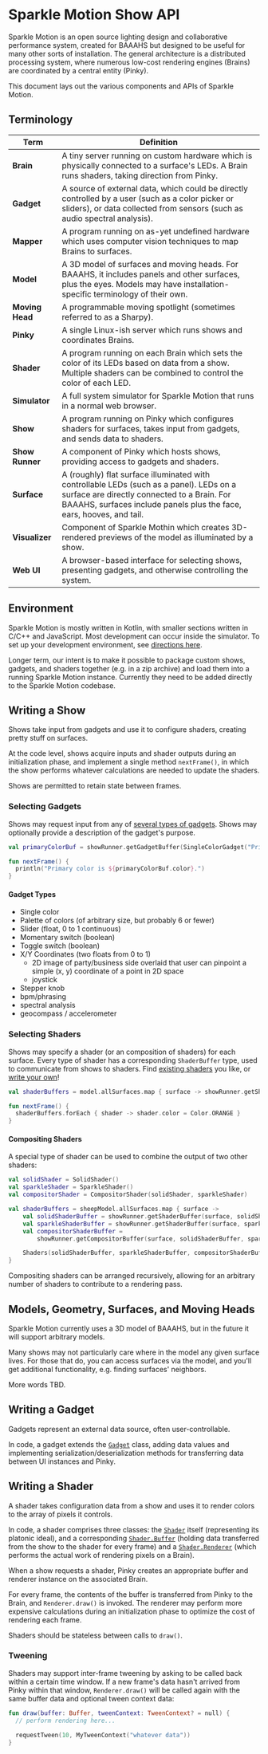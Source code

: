 # Sparkle Motion Show API

Sparkle Motion is an open source lighting design and collaborative performance system, created for BAAAHS but designed
to be useful for many other sorts of installation. The general architecture is a distributed processing system, where
numerous low-cost rendering engines (Brains) are coordinated by a central entity (Pinky).

This document lays out the various components and APIs of Sparkle Motion.

## Terminology

| Term | Definition |
| --- | --- |
| **Brain** | A tiny server running on custom hardware which is physically connected to a surface's LEDs. A Brain runs shaders, taking direction from Pinky. |
| **Gadget** | A source of external data, which could be directly controlled by a user (such as a color picker or sliders), or data collected from sensors (such as audio spectral analysis). |
| **Mapper** | A program running on as-yet undefined hardware which uses computer vision techniques to map Brains to surfaces. |
| **Model** | A 3D model of surfaces and moving heads. For BAAAHS, it includes panels and other surfaces, plus the eyes. Models may have installation-specific terminology of their own. |
| **Moving Head** | A programmable moving spotlight (sometimes referred to as a Sharpy). |
| **Pinky** | A single Linux-ish server which runs shows and coordinates Brains. | 
| **Shader** | A program running on each Brain which sets the color of its LEDs based on data from a show. Multiple shaders can be combined to control the color of each LED. |
| **Simulator** | A full system simulator for Sparkle Motion that runs in a normal web browser. | 
| **Show** | A program running on Pinky which configures shaders for surfaces, takes input from gadgets, and sends data to shaders. | 
| **Show Runner** | A component of Pinky which hosts shows, providing access to gadgets and shaders. |
| **Surface** | A (roughly) flat surface illuminated with controllable LEDs (such as a panel). LEDs on a surface are directly connected to a Brain. For BAAAHS, surfaces include panels plus the face, ears, hooves, and tail. |
| **Visualizer** | Component of Sparkle Mothin which creates 3D-rendered previews of the model as illuminated by a show. |
| **Web UI** | A browser-based interface for selecting shows, presenting gadgets, and otherwise controlling the system. |

## Environment

Sparkle Motion is mostly written in Kotlin, with smaller sections written in C/C++ and JavaScript. Most development can
occur inside the simulator. To set up your development environment, see
[directions here](https://github.com/baaahs/sparklemotion).

Longer term, our intent is to make it possible to package custom shows, gadgets, and shaders together (e.g. in a zip
archive) and load them into a running Sparkle Motion instance. Currently they need to be added directly to the Sparkle
Motion codebase.

## Writing a Show

Shows take input from gadgets and use it to configure shaders, creating pretty stuff on surfaces.

At the code level, shows acquire inputs and shader outputs during an initialization phase, and implement a single method
`nextFrame()`, in which the show performs whatever calculations are needed to update the shaders.

Shows are permitted to retain state between frames.

### Selecting Gadgets

Shows may request input from any of
[several types of gadgets](https://baaahs.github.io/sparklemotion/doc/sparklemotion/baaahs.gadgets/index.html). Shows
may optionally provide a description of the gadget's purpose.

```kotlin
val primaryColorBuf = showRunner.getGadgetBuffer(SingleColorGadget("Primary Color"))

fun nextFrame() {
  println("Primary color is ${primaryColorBuf.color}.")
}
```

#### Gadget Types
- Single color
- Palette of colors (of arbitrary size, but probably 6 or fewer)
- Slider (float, 0 to 1 continuous)
- Momentary switch (boolean)
- Toggle switch (boolean)
- X/Y Coordinates (two floats from 0 to 1)
  - 2D image of party/business side overlaid that user can pinpoint a simple (x, y) coordinate of a point in 2D space
  - joystick
- Stepper knob
- bpm/phrasing
- spectral analysis
- geocompass / accelerometer


### Selecting Shaders

Shows may specify a shader (or an composition of shaders) for each surface. Every type of shader has a corresponding
`ShaderBuffer` type, used to communicate from shows to shaders. Find
[existing shaders](https://baaahs.github.io/sparklemotion/doc/sparklemotion/baaahs.shaders/index.html) you like, or
[write your own](#writing-a-shader)!

```kotlin
val shaderBuffers = model.allSurfaces.map { surface -> showRunner.getShaderBuffer(surface, SolidColorShader()) } 

fun nextFrame() {
  shaderBuffers.forEach { shader -> shader.color = Color.ORANGE }
}
```

#### Compositing Shaders
A special type of shader can be used to combine the output of two other shaders:

```kotlin
val solidShader = SolidShader()
val sparkleShader = SparkleShader()
val compositorShader = CompositorShader(solidShader, sparkleShader)

val shaderBuffers = sheepModel.allSurfaces.map { surface ->
    val solidShaderBuffer = showRunner.getShaderBuffer(surface, solidShader)
    val sparkleShaderBuffer = showRunner.getShaderBuffer(surface, sparkleShader)
    val compositorShaderBuffer =
        showRunner.getCompositorBuffer(surface, solidShaderBuffer, sparkleShaderBuffer, CompositingMode.ADD)

    Shaders(solidShaderBuffer, sparkleShaderBuffer, compositorShaderBuffer)
}
```

Compositing shaders can be arranged recursively, allowing for an arbitrary number of shaders to contribute to a
rendering pass.

## Models, Geometry, Surfaces, and Moving Heads

Sparkle Motion currently uses a 3D model of BAAAHS, but in the future it will support arbitrary models.

Many shows may not particularly care where in the model any given surface lives. For those that do, you can access
surfaces via the model, and you'll get additional functionality, e.g. finding surfaces' neighbors. 

More words TBD.

## Writing a Gadget

Gadgets represent an external data source, often user-controllable.

In code, a gadget extends the
[`Gadget`](https://baaahs.github.io/sparklemotion/doc/sparklemotion/baaahs/-gadget/index.html) class, adding data values
and implementing serialization/deserialization methods for transferring data between UI instances and Pinky.

## Writing a Shader

A shader takes configuration data from a show and uses it to render colors to the array of pixels it controls.

In code, a shader comprises three classes: the
[`Shader`](https://baaahs.github.io/sparklemotion/doc/sparklemotion/baaahs/-shader/index.html) itself (representing its
platonic ideal), and a corresponding
[`Shader.Buffer`](https://baaahs.github.io/sparklemotion/doc/sparklemotion/baaahs/-shader/-buffer/index.html) (holding
data transferred from the show to the shader for every frame) and a
[`Shader.Renderer`](https://baaahs.github.io/sparklemotion/doc/sparklemotion/baaahs/-shader/-renderer/index.html) (which
performs the actual work of rendering pixels on a Brain).

When a show requests a shader, Pinky creates an appropriate buffer and renderer instance on the associated Brain.

For every frame, the contents of the buffer is transferred from Pinky to the Brain, and `Renderer.draw()` is invoked.
The renderer may perform more expensive calculations during an initialization phase to optimize the cost of rendering
each frame.

Shaders should be stateless between calls to `draw()`.

### Tweening

Shaders may support inter-frame tweening by asking to be called back within a certain time window. If a new frame's
data hasn't arrived from Pinky within that window, `Renderer.draw()` will be called again with the same buffer data
and optional tween context data:

```kotlin
fun draw(buffer: Buffer, tweenContext: TweenContext? = null) {
  // perform rendering here...
  
  requestTween(10, MyTweenContext("whatever data"))
}
```
